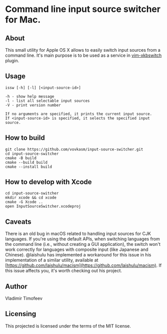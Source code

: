 Command line input source switcher for Mac.
===========================================

About
-----

This small utility for Apple OS X allows to easily switch input sources from a command line.
It's main purpose is to be used as a service in [vim-xkbswitch](https://github.com/lyokha/vim-xkbswitch) plugin.

Usage
-----

    issw [-h] [-l] [<input-source-id>]

    -h - show help message
    -l - list all selectable input sources
    -V - print version number

    If no arguments are specified, it prints the current input source.
    If <input-source-id> is specified, it selects the specified input source.

How to build
------------

    git clone https://github.com/vovkasm/input-source-switcher.git
    cd input-source-switcher
    cmake -B build
    cmake --build build
    cmake --install build

How to develop with Xcode
-------------------------

    cd input-source-switcher
    mkdir xcode && cd xcode
    cmake -G Xcode ..
    open InputSourceSwitcher.xcodeproj

Caveats
-------

There is an old bug in macOS related to handling input sources for CJK languages. If you're using the default APIs, when switching languages from the command line (i.e., without creating a GUI application), the switch won't work correctly for languages with composite input (like Japanese and Chinese). @laishulu has implemented a workaround for this issue in his implementation of a similar utility, available at [https://github.com/laishulu/macism](https://github.com/laishulu/macism). If this issue affects you, it's worth checking out his project.

Author
------

Vladimir Timofeev

Licensing
---------

This projected is licensed under the terms of the MIT license.

